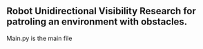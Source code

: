 ## Robot Unidirectional Visibility Research for patroling an environment with obstacles.

Main.py is the main file
